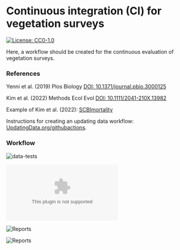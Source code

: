 # Continuous integration (CI) for vegetation surveys

[![License: CC0-1.0](https://img.shields.io/badge/License-CC0_1.0-lightgrey.svg)](http://creativecommons.org/publicdomain/zero/1.0/)

Here, a workflow should be created for the continuous evaluation of vegetation surveys.

### References

Yenni et al. (2019) Plos Biology [DOI: 10.1371/journal.pbio.3000125](https://doi.org/10.1371/journal.pbio.3000125)

Kim et al. (2022) Methods Ecol Evol [DOI: 10.1111/2041-210X.13982](https://doi.org/10.1111/2041-210X.13982)

Example of Kim et al. (2022): [SCBImortality](https://github.com/SCBI-ForestGEO/SCBImortality)

Instructions for creating an updating data workflow: [UpdatingData.org/githubactions](https://www.updatingdata.org/githubactions/).

### Workflow


![data-tests](https://github.com/markus1bauer/CI_vegetation_survey/actions/workflows/data-tests.yaml/badge.svg)

![Warnings](https://github.com/markus1bauer/CI_vegetation_surveys/blob/main/tests/testthat/warnings_different_total_cover.csv)

![Reports](https://github.com/markus1bauer/CI_vegetation_surveys/blob/main/tests/testthat/reports_missing_sites_300dpi_16x8cm.tiff)

![Reports](https://github.com/markus1bauer/CI_vegetation_surveys/blob/main/tests/testthat/reports_missing_traits_300dpi_16x8cm.tiff)
